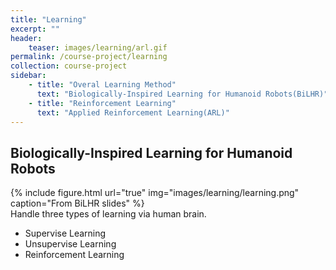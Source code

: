 ```yaml
---
title: "Learning"
excerpt: ""
header:
    teaser: images/learning/arl.gif
permalink: /course-project/learning
collection: course-project
sidebar:
    - title: "Overal Learning Method"
      text: "Biologically-Inspired Learning for Humanoid Robots(BiLHR)"
    - title: "Reinforcement Learning"
      text: "Applied Reinforcement Learning(ARL)"
---
```


## Biologically-Inspired Learning for Humanoid Robots
{% include figure.html url="true" img="images/learning/learning.png" caption="From BiLHR slides" %}   
Handle three types of learning via human brain.
- Supervise Learning
- Unsupervise Learning
- Reinforcement Learning